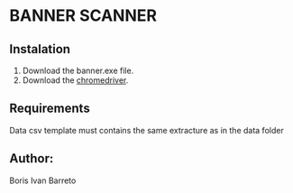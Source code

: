 # BANNER SCANNER

## Instalation

1. Download the banner.exe file.
2. Download the [chromedriver](https://sites.google.com/a/chromium.org/chromedriver/).

## Requirements
  Data csv template must contains the same extracture as in the data folder
  
## Author:
Boris Ivan Barreto
